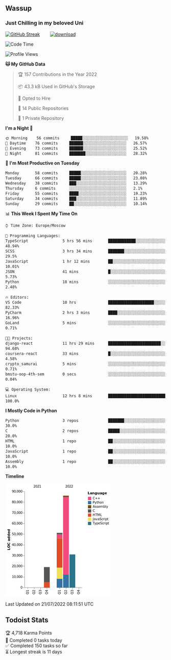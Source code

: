 ## Wassup 
### Just Chilling in my beloved Uni 

<!--
-->

[![GitHub Streak](http://github-readme-streak-stats.herokuapp.com?user=archeoss&theme=shades-of-purple&hide_border=true&date_format=j%20M%5B%20Y%5D)](https://git.io/streak-stats)&nbsp;&nbsp;&nbsp;&nbsp;&nbsp;&nbsp;&nbsp;&nbsp;[![download](https://user-images.githubusercontent.com/68448737/147796309-d8b65b1d-4dde-40d9-b03a-2b42aaa6cd43.jpeg)
](http://bmstu.ru/)

<!--START_SECTION:waka-->
![Code Time](http://img.shields.io/badge/Code%20Time-385%20hrs%2022%20mins-blue)

![Profile Views](http://img.shields.io/badge/Profile%20Views-60-blue)

**🐱 My GitHub Data** 

> 🏆 157 Contributions in the Year 2022
 > 
> 📦 43.3 kB Used in GitHub's Storage 
 > 
> 💼 Opted to Hire
 > 
> 📜 14 Public Repositories 
 > 
> 🔑 1 Private Repository 
 > 
**I'm a Night 🦉** 

```text
🌞 Morning    56 commits     █████░░░░░░░░░░░░░░░░░░░░   19.58% 
🌆 Daytime    76 commits     ██████░░░░░░░░░░░░░░░░░░░   26.57% 
🌃 Evening    73 commits     ██████░░░░░░░░░░░░░░░░░░░   25.52% 
🌙 Night      81 commits     ███████░░░░░░░░░░░░░░░░░░   28.32%

```
📅 **I'm Most Productive on Tuesday** 

```text
Monday       58 commits     █████░░░░░░░░░░░░░░░░░░░░   20.28% 
Tuesday      66 commits     █████░░░░░░░░░░░░░░░░░░░░   23.08% 
Wednesday    38 commits     ███░░░░░░░░░░░░░░░░░░░░░░   13.29% 
Thursday     6 commits      ░░░░░░░░░░░░░░░░░░░░░░░░░   2.1% 
Friday       55 commits     ████░░░░░░░░░░░░░░░░░░░░░   19.23% 
Saturday     34 commits     ███░░░░░░░░░░░░░░░░░░░░░░   11.89% 
Sunday       29 commits     ██░░░░░░░░░░░░░░░░░░░░░░░   10.14%

```


📊 **This Week I Spent My Time On** 

```text
⌚︎ Time Zone: Europe/Moscow

💬 Programming Languages: 
TypeScript               5 hrs 56 mins       ████████████░░░░░░░░░░░░░   48.94% 
SCSS                     3 hrs 34 mins       ███████░░░░░░░░░░░░░░░░░░   29.5% 
JavaScript               1 hr 12 mins        ██░░░░░░░░░░░░░░░░░░░░░░░   10.01% 
JSON                     41 mins             █░░░░░░░░░░░░░░░░░░░░░░░░   5.73% 
Python                   18 mins             ░░░░░░░░░░░░░░░░░░░░░░░░░   2.48%

🔥 Editors: 
VS Code                  10 hrs              ████████████████████░░░░░   82.33% 
PyCharm                  2 hrs 3 mins        ████░░░░░░░░░░░░░░░░░░░░░   16.96% 
GoLand                   5 mins              ░░░░░░░░░░░░░░░░░░░░░░░░░   0.71%

🐱‍💻 Projects: 
django-react             11 hrs 29 mins      ███████████████████████░░   94.68% 
coursera-react           33 mins             █░░░░░░░░░░░░░░░░░░░░░░░░   4.58% 
crypto_samurai           5 mins              ░░░░░░░░░░░░░░░░░░░░░░░░░   0.71% 
bmstu-oop-4th-sem        0 secs              ░░░░░░░░░░░░░░░░░░░░░░░░░   0.04%

💻 Operating System: 
Linux                    12 hrs 8 mins       █████████████████████████   100.0%

```

**I Mostly Code in Python** 

```text
Python                   3 repos             ███████░░░░░░░░░░░░░░░░░░   30.0% 
C                        2 repos             █████░░░░░░░░░░░░░░░░░░░░   20.0% 
HTML                     1 repo              ██░░░░░░░░░░░░░░░░░░░░░░░   10.0% 
JavaScript               1 repo              ██░░░░░░░░░░░░░░░░░░░░░░░   10.0% 
Assembly                 1 repo              ██░░░░░░░░░░░░░░░░░░░░░░░   10.0%

```


**Timeline**

![Chart not found](https://raw.githubusercontent.com/archeoss/archeoss/master/charts/bar_graph.png) 


 Last Updated on 21/07/2022 08:11:51 UTC
<!--END_SECTION:waka-->

## Todoist Stats

<!-- TODO-IST:START -->
🏆  4,718 Karma Points           
🌸  Completed 0 tasks today           
✅  Completed 150 tasks so far           
⏳  Longest streak is 11 days
<!-- TODO-IST:END -->
